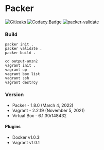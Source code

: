 # Packer

[![Gitleaks](https://github.com/mikesupertrampster/packer/actions/workflows/gitleaks.yml/badge.svg)](https://github.com/mikesupertrampster/packer/actions/workflows/gitleaks.yml) [![Codacy Badge](https://app.codacy.com/project/badge/Grade/0ff833b6e73444f99dbefe273b5ee1e9)](https://www.codacy.com/gh/mikesupertrampster-corp/packer/dashboard?utm_source=github.com&amp;utm_medium=referral&amp;utm_content=mikesupertrampster-corp/packer&amp;utm_campaign=Badge_Grade) [![packer-validate](https://github.com/mikesupertrampster-corp/packer/actions/workflows/packer.yml/badge.svg)](https://github.com/mikesupertrampster-corp/packer/actions/workflows/packer.yml)

### Build

```shell
packer init .
packer validate .
packer build .
```

```shell
cd output-amzn2
vagrant init .
vagrant up
vagrant box list
vagrant ssh
vagrant destroy
```

### Version

   * Packer      - 1.8.0  (March 4, 2022)
   * Vagrant     - 2.2.19 (November 5, 2021)
   * Virtual Box - 6.1.30r148432

#### Plugins

   * Docker  v1.0.3
   * Vagrant v1.0.1